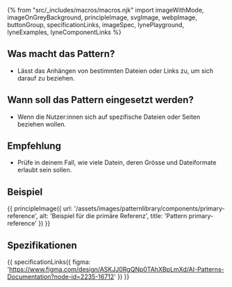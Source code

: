 {% from "src/_includes/macros/macros.njk" import imageWithMode, imageOnGreyBackground, principleImage, svgImage, webpImage, buttonGroup, specificationLinks, imageSpec, lynePlayground, lyneExamples, lyneComponentLinks %}

## Was macht das Pattern?
* Lässt das Anhängen von bestimmten Dateien oder Links zu, um sich darauf zu beziehen.

## Wann soll das Pattern eingesetzt werden?
* Wenn die Nutzer:innen sich auf spezifische Dateien oder Seiten beziehen wollen. 


## Empfehlung
* Prüfe in deinem Fall, wie viele Datein, deren Grösse und Dateiformate erlaubt sein sollen.


## Beispiel
{{ principleImage({
  url: '/assets/images/patternlibrary/components/primary-reference',
  alt: 'Beispiel für die primäre Referenz',
  title: 'Pattern primary-reference'
}) }}

## Spezifikationen
{{ specificationLinks({
  figma: 'https://www.figma.com/design/ASKJJ0RgQNp0TAhXBpLmXd/AI-Patterns-Documentation?node-id=2235-16712'
}) }}